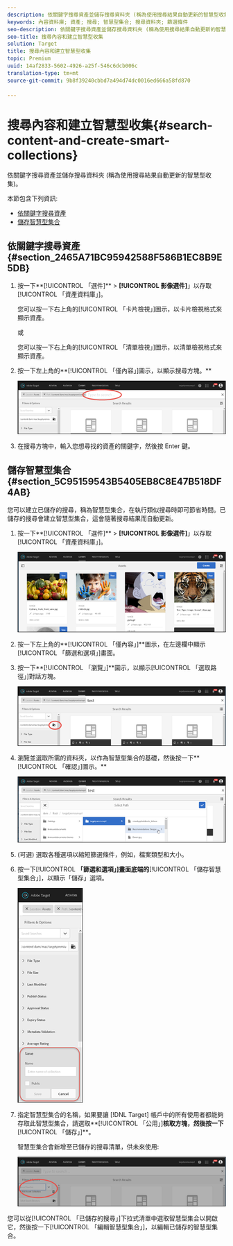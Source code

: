 ```yaml
---
description: 依關鍵字搜尋資產並儲存搜尋資料夾 (稱為使用搜尋結果自動更新的智慧型收集)。
keywords: 內容資料庫; 資產; 搜尋; 智慧型集合; 搜尋資料夾; 篩選條件
seo-description: 依關鍵字搜尋資產並儲存搜尋資料夾 (稱為使用搜尋結果自動更新的智慧型收集)。
seo-title: 搜尋內容和建立智慧型收集
solution: Target
title: 搜尋內容和建立智慧型收集
topic: Premium
uuid: 14af2833-5602-4926-a25f-546c6dcb006c
translation-type: tm+mt
source-git-commit: 9b8f39240cbbd7a494d74dc0016ed666a58fd870

---
```



# 搜尋內容和建立智慧型收集{#search-content-and-create-smart-collections}

依關鍵字搜尋資產並儲存搜尋資料夾 (稱為使用搜尋結果自動更新的智慧型收集)。

本節包含下列資訊:

* [依關鍵字搜尋資產](../../c-experiences/c-manage-content/filter-and-search-content.md#section_2465A71BC95942588F586B1EC8B9E5DB)
* [儲存智慧型集合](../../c-experiences/c-manage-content/filter-and-search-content.md#section_5C95159543B5405EB8C8E47B518DF4AB)

## 依關鍵字搜尋資產 {#section_2465A71BC95942588F586B1EC8B9E5DB}

1. 按一下**[!UICONTROL 「選件]** &gt; **[!UICONTROL 影像選件]**」以存取[!UICONTROL 「資產資料庫」]。

   您可以按一下右上角的[!UICONTROL 「卡片檢視」]圖示，以卡片檢視格式來顯示資產。

   或

   您可以按一下右上角的[!UICONTROL 「清單檢視」]圖示，以清單檢視格式來顯示資產。

1. 按一下左上角的**[!UICONTROL 「僅內容」]圖示，以顯示搜尋方塊。**

   ![](assets/search_assets.png)

1. 在搜尋方塊中，輸入您想尋找的資產的關鍵字，然後按 Enter 鍵。

## 儲存智慧型集合 {#section_5C95159543B5405EB8C8E47B518DF4AB}

您可以建立已儲存的搜尋，稱為智慧型集合，在執行類似搜尋時即可節省時間。已儲存的搜尋會建立智慧型集合，這會隨著搜尋結果而自動更新。

1. 按一下**[!UICONTROL 「選件]** &gt; **[!UICONTROL 影像選件]**」以存取[!UICONTROL 「資產資料庫」]。

   ![](assets/content.png)

1. 按一下左上角的**[!UICONTROL 「僅內容」]**圖示，在左邊欄中顯示[!UICONTROL 「篩選和選項」]畫面。
1. 按一下**[!UICONTROL 「瀏覽」]**圖示，以顯示[!UICONTROL 「選取路徑」]對話方塊。

   ![](assets/browse_folders.png)

1. 瀏覽並選取所需的資料夾，以作為智慧型集合的基礎，然後按一下**[!UICONTROL 「確認」]圖示。**

   ![](assets/browse_folders2.png)

1. (可選) 選取各種選項以縮短篩選條件，例如，檔案類型和大小。
1. 按一下[!UICONTROL **「篩選和選項」]畫面底端的**[!UICONTROL 「儲存智慧型集合」]，以顯示「儲存」選項。

   ![](assets/save_smart_collection_options.png)

1. 指定智慧型集合的名稱，如果要讓 [!DNL Target] 帳戶中的所有使用者都能夠存取此智慧型集合，請選取**[!UICONTROL 「公用」]**核取方塊，然後按一下**[!UICONTROL 「儲存」]**。

   智慧型集合會新增至已儲存的搜尋清單，供未來使用:

   ![](assets/saved_smart_collection.png)

您可以從[!UICONTROL 「已儲存的搜尋」]下拉式清單中選取智慧型集合以開啟它，然後按一下[!UICONTROL 「編輯智慧型集合」]，以編輯已儲存的智慧型集合。
